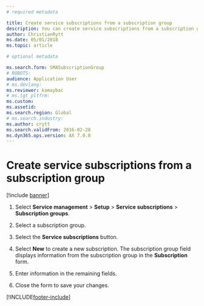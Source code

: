 ```yaml
---
# required metadata

title: Create service subscriptions from a subscription group   
description: You can create service subscriptions from a subscription group. 
author: ChristianRytt
ms.date: 05/01/2018
ms.topic: article

# optional metadata

ms.search.form: SMASubscriptionGroup
# ROBOTS: 
audience: Application User
# ms.devlang: 
ms.reviewer: kamaybac
# ms.tgt_pltfrm: 
ms.custom: 
ms.assetid: 
ms.search.region: Global
# ms.search.industry: 
ms.author: crytt
ms.search.validFrom: 2016-02-28
ms.dyn365.ops.version: AX 7.0.0
---
```


# Create service subscriptions from a subscription group 

[!include [banner](../includes/banner.md)]


1.  Select **Service management** \> **Setup** \> **Service subscriptions** \> **Subscription groups**.

2.  Select a subscription group.

3.  Select the **Service subscriptions** button.

4.  Select **New** to create a new subscription. The subscription group field displays information from the subscription group in the **Subscription** form.

5.  Enter information in the remaining fields.

6.  Close the form to save your changes.

  




[!INCLUDE[footer-include](../../includes/footer-banner.md)]